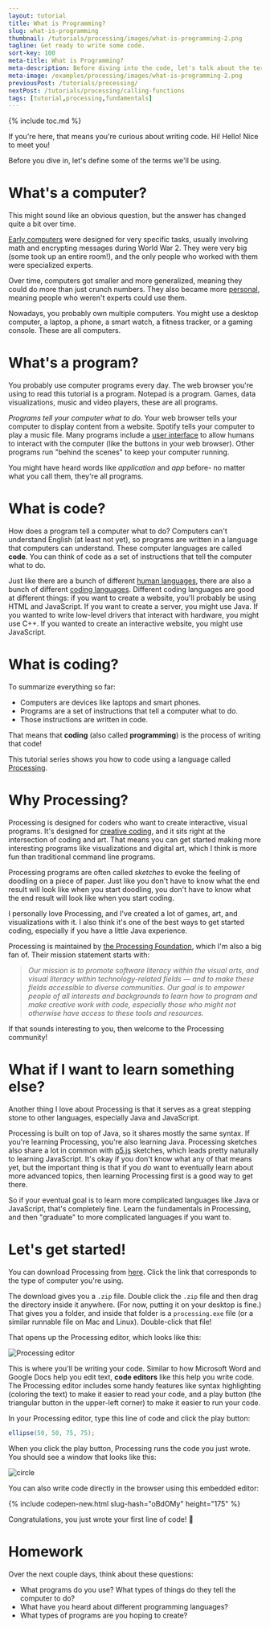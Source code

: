 ```yaml
---
layout: tutorial
title: What is Programming?
slug: what-is-programming
thumbnail: /tutorials/processing/images/what-is-programming-2.png
tagline: Get ready to write some code.
sort-key: 100
meta-title: What is Programming?
meta-description: Before diving into the code, let's talk about the terms we'll be using.
meta-image: /examples/processing/images/what-is-programming-2.png
previousPost: /tutorials/processing/
nextPost: /tutorials/processing/calling-functions
tags: [tutorial,processing,fundamentals]
---
```


{% include toc.md %}

If you're here, that means you're curious about writing code. Hi! Hello! Nice to meet you!

Before you dive in, let's define some of the terms we'll be using.

# What's a computer?

This might sound like an obvious question, but the answer has changed quite a bit over time.

[Early computers](https://en.wikipedia.org/wiki/Category:Early_computers) were designed for very specific tasks, usually involving math and encrypting messages during World War 2. They were very big (some took up an entire room!), and the only people who worked with them were specialized experts.

Over time, computers got smaller and more generalized, meaning they could do more than just crunch numbers. They also became more [personal](https://en.wikipedia.org/wiki/Personal_computer), meaning people who weren't experts could use them.

Nowadays, you probably own multiple computers. You might use a desktop computer, a laptop, a phone, a smart watch, a fitness tracker, or a gaming console. These are all computers.

# What's a program?

You probably use computer programs every day. The web browser you're using to read this tutorial is a program. Notepad is a program. Games, data visualizations, music and video players, these are all programs.

*Programs tell your computer what to do.* Your web browser tells your computer to display content from a website. Spotify tells your computer to play a music file. Many programs include a [user interface](https://en.wikipedia.org/wiki/User_interface) to allow humans to interact with the computer (like the buttons in your web browser). Other programs run "behind the scenes" to keep your computer running.

You might have heard words like *application* and *app* before- no matter what you call them, they're all programs.

# What is code?

How does a program tell a computer what to do? Computers can't understand English (at least not yet), so programs are written in a language that computers can understand. These computer languages are called **code**. You can think of code as a set of instructions that tell the computer what to do.

Just like there are a bunch of different [human languages](https://en.wikipedia.org/wiki/List_of_languages_by_number_of_native_speakers), there are also a bunch of different [coding languages](https://en.wikipedia.org/wiki/List_of_programming_languages). Different coding languages are good at different things: if you want to create a website, you'll probably be using HTML and JavaScript. If you want to create a server, you might use Java. If you wanted to write low-level drivers that interact with hardware, you might use C++. If you wanted to create an interactive website, you might use JavaScript.

# What is coding?

To summarize everything so far:

- Computers are devices like laptops and smart phones.
- Programs are a set of instructions that tell a computer what to do.
- Those instructions are written in code.

That means that **coding** (also called **programming**) is the process of writing that code!

This tutorial series shows you how to code using a language called [Processing](https://processing.org/).

# Why Processing?

Processing is designed for coders who want to create interactive, visual programs. It's designed for [creative coding](https://en.wikipedia.org/wiki/Creative_coding), and it sits right at the intersection of coding and art. That means you can get started making more interesting programs like visualizations and digital art, which I think is more fun than traditional command line programs.

Processing programs are often called *sketches* to evoke the feeling of doodling on a piece of paper. Just like you don't have to know what the end result will look like when you start doodling, you don't have to know what the end result will look like when you start coding.

I personally love Processing, and I've created a lot of games, art, and visualizations with it. I also think it's one of the best ways to get started coding, especially if you have a little Java experience.

Processing is maintained by [the Processing Foundation](https://processingfoundation.org/), which I'm also a big fan of. Their mission statement starts with:

> *Our mission is to promote software literacy within the visual arts, and visual literacy within technology-related fields — and to make these fields accessible to diverse communities. Our goal is to empower people of all interests and backgrounds to learn how to program and make creative work with code, especially those who might not otherwise have access to these tools and resources.*

If that sounds interesting to you, then welcome to the Processing community!

# What if I want to learn something else?

Another thing I love about Processing is that it serves as a great stepping stone to other languages, especially Java and JavaScript.

Processing is built on top of Java, so it shares mostly the same syntax. If you're learning Processing, you're also learning Java. Processing sketches also share a lot in common with [p5.js](/tutorials/p5js) sketches, which leads pretty naturally to learning JavaScript. It's okay if you don't know what any of that means yet, but the important thing is that if you *do* want to eventually learn about more advanced topics, then learning Processing first is a good way to get there.

So if your eventual goal is to learn more complicated languages like Java or JavaScript, that's completely fine. Learn the fundamentals in Processing, and then "graduate" to more complicated languages if you want to.

# Let's get started!

You can download Processing from [here](https://processing.org/download/). Click the link that corresponds to the type of computer you're using.

The download gives you a `.zip` file. Double click the `.zip` file and then drag the directory inside it anywhere. (For now, putting it on your desktop is fine.) That gives you a folder, and inside that folder is a `processing.exe` file (or a similar runnable file on Mac and Linux). Double-click that file!

That opens up the Processing editor, which looks like this:

![Processing editor](/tutorials/processing/images/what-is-programming-1.png)

This is where you'll be writing your code. Similar to how Microsoft Word and Google Docs help you edit text, **code editors** like this help you write code. The Processing editor includes some handy features like syntax highlighting (coloring the text) to make it easier to read your code, and a play button (the triangular button in the upper-left corner) to make it easier to run your code.

In your Processing editor, type this line of code and click the play button:

```java
ellipse(50, 50, 75, 75);
```

When you click the play button, Processing runs the code you just wrote. You should see a window that looks like this:

![circle](/tutorials/processing/images/hour-of-code-1.png)

You can also write code directly in the browser using this embedded editor:

{% include codepen-new.html slug-hash="oBdOMy" height="175" %}

Congratulations, you just wrote your first line of code! :tada:

# Homework

Over the next couple days, think about these questions:

- What programs do you use? What types of things do they tell the computer to do?
- What have you heard about different programming languages?
- What types of programs are you hoping to create?